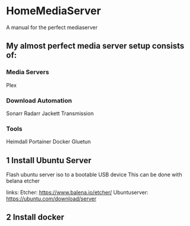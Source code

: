 # HomeMediaServer
A manual for the perfect mediaserver

## My almost perfect media server setup consists of:
### Media Servers
Plex


### Download Automation
Sonarr
Radarr
Jackett
Transmission

### Tools
Heimdall
Portainer
Docker
Gluetun

## 1 Install Ubuntu Server
Flash ubuntu server iso to a bootable USB device
This can be done with belana etcher

links:
Etcher: https://www.balena.io/etcher/
Ubuntuserver: https://ubuntu.com/download/server

## 2 Install docker
